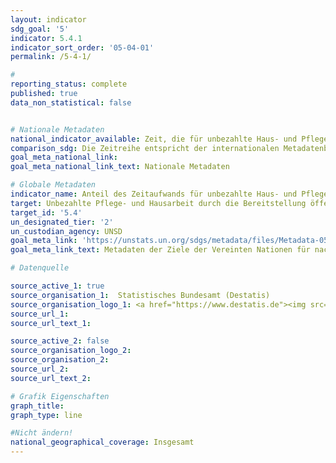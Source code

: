 ```yaml
---
layout: indicator
sdg_goal: '5'
indicator: 5.4.1
indicator_sort_order: '05-04-01'
permalink: /5-4-1/

#
reporting_status: complete
published: true
data_non_statistical: false


# Nationale Metadaten
national_indicator_available: Zeit, die für unbezahlte Haus- und Pflegearbeit aufgewendet wird
comparison_sdg: Die Zeitreihe entspricht der internationalen Metadatenbeschreibung.
goal_meta_national_link:
goal_meta_national_link_text: Nationale Metadaten

# Globale Metadaten
indicator_name: Anteil des Zeitaufwands für unbezahlte Haus- und Pflegearbeit, nach Geschlecht, Alter und Ort
target: Unbezahlte Pflege- und Hausarbeit durch die Bereitstellung öffentlicher Dienstleistungen und Infrastrukturen, Sozialschutzmaßnahmen und die Förderung geteilter Verantwortung innerhalb des Haushalts und der Familie entsprechend den nationalen Gegebenheiten anerkennen und wertschätzen
target_id: '5.4'
un_designated_tier: '2'
un_custodian_agency: UNSD
goal_meta_link: 'https://unstats.un.org/sdgs/metadata/files/Metadata-05-04-01.pdf'
goal_meta_link_text: Metadaten der Ziele der Vereinten Nationen für nachhaltige Entwicklung

# Datenquelle

source_active_1: true
source_organisation_1:  Statistisches Bundesamt (Destatis)
source_organisation_logo_1: <a href="https://www.destatis.de"><img src="https://g205sdgs.github.io/sdg-indicators/public/logos/destatis.png" alt="Logo Destatis" /></a>
source_url_1:
source_url_text_1:

source_active_2: false
source_organisation_logo_2:
source_organisation_2:
source_url_2:
source_url_text_2:

# Grafik Eigenschaften
graph_title:
graph_type: line

#Nicht ändern!
national_geographical_coverage: Insgesamt
---
```

